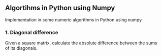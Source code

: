 
## Algortihms in Python using Numpy 

Implementation in some numeric algorithms in Python using numpy 

### 1. Diagonal difference
Given a square matrix, calculate the absolute difference between the sums of its diagonals.
